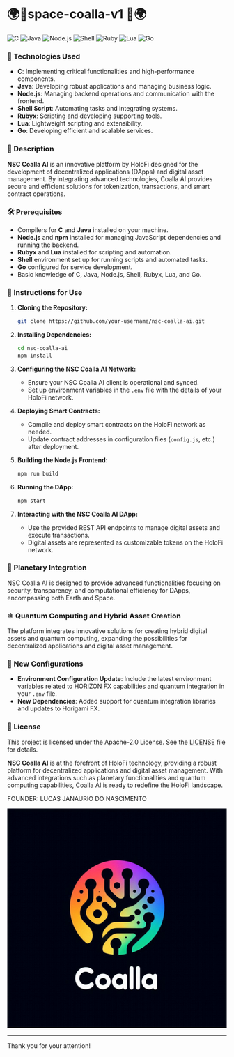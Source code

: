 

# 🌍🧙space-coalla-v1 🧙🌍

![C](https://img.shields.io/badge/C-%2300599C.svg?style=for-the-badge&logo=c&logoColor=white)
![Java](https://img.shields.io/badge/java-%23ED8B00.svg?style=for-the-badge&logo=java&logoColor=white)
![Node.js](https://img.shields.io/badge/node.js-%23339933.svg?style=for-the-badge&logo=node.js&logoColor=white)
![Shell](https://img.shields.io/badge/shell_script-%23121011.svg?style=for-the-badge&logo=gnu-bash&logoColor=white)
![Ruby](https://img.shields.io/badge/ruby-%23CC342D.svg?style=for-the-badge&logo=ruby&logoColor=white)
![Lua](https://img.shields.io/badge/lua-%232C2D72.svg?style=for-the-badge&logo=lua&logoColor=white)
![Go](https://img.shields.io/badge/go-%2300ADD8.svg?style=for-the-badge&logo=go&logoColor=white)

### 🌱 Technologies Used

- **C**: Implementing critical functionalities and high-performance components.
- **Java**: Developing robust applications and managing business logic.
- **Node.js**: Managing backend operations and communication with the frontend.
- **Shell Script**: Automating tasks and integrating systems.
- **Rubyx**: Scripting and developing supporting tools.
- **Lua**: Lightweight scripting and extensibility.
- **Go**: Developing efficient and scalable services.

### 🌟 Description

**NSC Coalla AI** is an innovative platform by HoloFi designed for the development of decentralized applications (DApps) and digital asset management. By integrating advanced technologies, Coalla AI provides secure and efficient solutions for tokenization, transactions, and smart contract operations.

### 🛠️ Prerequisites

- Compilers for **C** and **Java** installed on your machine.
- **Node.js** and **npm** installed for managing JavaScript dependencies and running the backend.
- **Rubyx** and **Lua** installed for scripting and automation.
- **Shell** environment set up for running scripts and automated tasks.
- **Go** configured for service development.
- Basic knowledge of C, Java, Node.js, Shell, Rubyx, Lua, and Go.

### 🚀 Instructions for Use

1. **Cloning the Repository:**
   ```sh
   git clone https://github.com/your-username/nsc-coalla-ai.git
   ```

2. **Installing Dependencies:**
   ```sh
   cd nsc-coalla-ai
   npm install
   ```

3. **Configuring the NSC Coalla AI Network:**
   - Ensure your NSC Coalla AI client is operational and synced.
   - Set up environment variables in the `.env` file with the details of your HoloFi network.

4. **Deploying Smart Contracts:**
   - Compile and deploy smart contracts on the HoloFi network as needed.
   - Update contract addresses in configuration files (`config.js`, etc.) after deployment.

5. **Building the Node.js Frontend:**
   ```sh
   npm run build
   ```

6. **Running the DApp:**
   ```sh
   npm start
   ```

7. **Interacting with the NSC Coalla AI DApp:**
   - Use the provided REST API endpoints to manage digital assets and execute transactions.
   - Digital assets are represented as customizable tokens on the HoloFi network.

### 🌌 Planetary Integration

NSC Coalla AI is designed to provide advanced functionalities focusing on security, transparency, and computational efficiency for DApps, encompassing both Earth and Space.

### ⚛️ Quantum Computing and Hybrid Asset Creation

The platform integrates innovative solutions for creating hybrid digital assets and quantum computing, expanding the possibilities for decentralized applications and digital asset management.

### 🔧 New Configurations

- **Environment Configuration Update**: Include the latest environment variables related to HORIZON FX capabilities and quantum integration in your `.env` file.
- **New Dependencies**: Added support for quantum integration libraries and updates to Horigami FX.

### 📜 License

This project is licensed under the Apache-2.0 License. See the [LICENSE](LICENSE) file for details.

**NSC Coalla AI** is at the forefront of HoloFi technology, providing a robust platform for decentralized applications and digital asset management. With advanced integrations such as planetary functionalities and quantum computing capabilities, Coalla AI is ready to redefine the HoloFi landscape.

<p>FOUNDER: LUCAS JANAURIO DO NASCIMENTO</p>

<img src="D.PNG" alt="Hollow Ether Logo">

---

Thank you for your attention!
